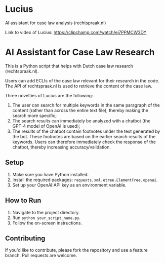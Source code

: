 # Lucius
AI assistant for case law analysis (rechtspraak.nl)

Link to video of Lucius: https://clipchamp.com/watch/ei7PPMCW3DY 

# AI Assistant for Case Law Research

This is a Python script that helps with Dutch case law research (rechtspraak.nl). 

Users can add ECLIs of the case law relevant for their research in the code. The API of rechtspraak.nl is used to retrieve the content of the case law. 

Three novelties of Lucius are the following:
1. The user can search for multiple keywords in the same paragraph of the content (rather than across the entire text file), thereby making the search more specific;
2. The search results can immediately be analyzed with a chatbot (the GPT-4 model of OpenAI is used);
3. The results of the chatbot contain footnotes under the text generated by the bot. These footnotes are based on the earlier search results of the keywords. Users can therefore immediately check the response of the chatbot, thereby increasing accuracy/validation. 

## Setup

1. Make sure you have Python installed.
2. Install the required packages: `requests`, `xml.etree.ElementTree`, `openai`.
3. Set up your OpenAI API key as an environment variable.

## How to Run

1. Navigate to the project directory.
2. Run `python your_script_name.py`.
3. Follow the on-screen instructions.

## Contributing

If you'd like to contribute, please fork the repository and use a feature branch. Pull requests are welcome.
